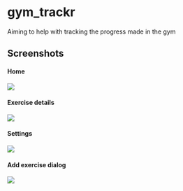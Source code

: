 # gym_trackr

Aiming to help with tracking the progress made in the gym

## Screenshots

#### Home 
![](screenshots/home.png)

#### Exercise details
![](screenshots/details.png)

#### Settings
![](screenshots/settings.png)

#### Add exercise dialog
![](screenshots/dialog.png)
